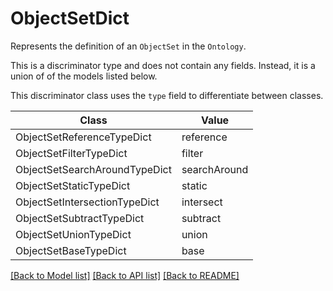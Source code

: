 # ObjectSetDict

Represents the definition of an `ObjectSet` in the `Ontology`.

This is a discriminator type and does not contain any fields. Instead, it is a union
of of the models listed below.

This discriminator class uses the `type` field to differentiate between classes.

| Class | Value
| ------------ | -------------
ObjectSetReferenceTypeDict | reference
ObjectSetFilterTypeDict | filter
ObjectSetSearchAroundTypeDict | searchAround
ObjectSetStaticTypeDict | static
ObjectSetIntersectionTypeDict | intersect
ObjectSetSubtractTypeDict | subtract
ObjectSetUnionTypeDict | union
ObjectSetBaseTypeDict | base


[[Back to Model list]](../../../../README.md#models-v2-link) [[Back to API list]](../../../../README.md#apis-v2-link) [[Back to README]](../../../../README.md)
